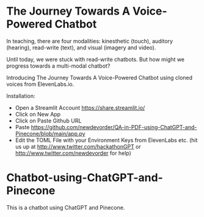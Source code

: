 # The Journey Towards A Voice-Powered Chatbot

In teaching, there are four modalities: kinesthetic (touch), auditory (hearing), read-write (text), and visual (imagery and video).

Until today, we were stuck with read-write chatbots. But how might we progress towards a multi-modal chatbot?

Introducing The Journey Towards A Voice-Powered Chatbot using cloned voices from ElevenLabs.io.

Installation:
- Open a Streamlit Account https://share.streamlit.io/
- Click on New App
- Click on Paste Github URL
- Paste https://github.com/newdevorder/QA-in-PDF-using-ChatGPT-and-Pinecone/blob/main/app.py
- Edit the TOML File with your Environment Keys from ElevenLabs etc. (hit us up at http://www.twitter.com/hackathonGPT or http://www.twitter.com/newdevorder for help)

# Chatbot-using-ChatGPT-and-Pinecone
This is a chatbot using ChatGPT and Pinecone.
